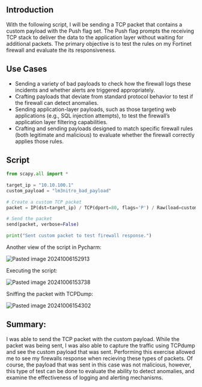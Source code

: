 ## Introduction

With the following script, I will be sending a TCP packet that contains a custom payload with the Push flag set. The Push flag prompts the receiving TCP stack to deliver the data to the application layer without waiting for additional packets. The primary objective is to test the rules on my Fortinet firewall and evaluate the its responsiveness. 

## Use Cases

+ Sending a variety of bad payloads to check how the firewall logs these incidents and whether alerts are triggered appropriately.
+ Crafting payloads that deviate from standard protocol behavior  to test if the firewall can detect anomalies.
+ Sending application-layer payloads, such as those targeting web applications (e.g., SQL injection attempts), to test the firewall’s application layer filtering capabilities.
+ Crafting and sending payloads designed to match specific firewall rules (both legitimate and malicious) to evaluate whether the firewall correctly applies those rules.

## Script

```python
from scapy.all import *  
  
target_ip = "10.10.100.1"  
custom_payload = "lm3nitro_bad_payload"  
  
# Create a custom TCP packet  
packet = IP(dst=target_ip) / TCP(dport=80, flags='P') / Raw(load=custom_payload)  
  
# Send the packet  
send(packet, verbose=False)  
  
print("Sent custom packet to test firewall response.")
```

Another view of the script in Pycharm:

![Pasted image 20241006152913](https://github.com/user-attachments/assets/c8aed9b8-91fb-4543-91bc-013fc9b30d06)

Executing the script:

![Pasted image 20241006153738](https://github.com/user-attachments/assets/0eb834a9-e7ee-4ed2-b9a0-7526955ce8e2)

Sniffing the packet with TCPDump:

![Pasted image 20241006154302](https://github.com/user-attachments/assets/d3929b8b-ebff-47cd-b5b2-85b37895235f)

## Summary:

I was able to send the TCP packet with the custom payload. While the packet was being sent, I was also able to capture the traffic using TCPdump and see the custom payload that was sent. Performing this exercise allowed me to see my firewalls response when recieving these types of packets. Of course, the payload that was sent in this case was not malicious, however, this type of test can be done to evaluate the ability to detect anomalies, and examine the effectiveness of logging and alerting mechanisms.  
